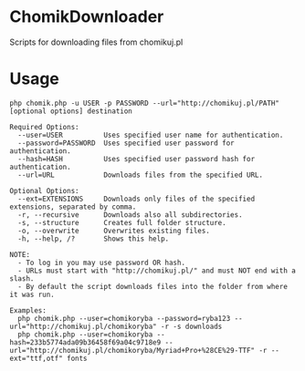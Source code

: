 ChomikDownloader
================

Scripts for downloading files from chomikuj.pl

Usage
=====

    php chomik.php -u USER -p PASSWORD --url="http://chomikuj.pl/PATH" [optional options] destination

    Required Options:
      --user=USER          Uses specified user name for authentication.
      --password=PASSWORD  Uses specified user password for authentication.
      --hash=HASH          Uses specified user password hash for authentication.
      --url=URL            Downloads files from the specified URL.

    Optional Options:
      --ext=EXTENSIONS     Downloads only files of the specified extensions, separated by comma.
      -r, --recursive      Downloads also all subdirectories.
      -s, --structure      Creates full folder structure.
      -o, --overwrite      Overwrites existing files.
      -h, --help, /?       Shows this help.

    NOTE:
      - To log in you may use password OR hash.
      - URLs must start with "http://chomikuj.pl/" and must NOT end with a slash.
      - By default the script downloads files into the folder from where it was run.

    Examples:
      php chomik.php --user=chomikoryba --password=ryba123 --url="http://chomikuj.pl/chomikoryba" -r -s downloads
      php chomik.php --user=chomikoryba --hash=233b5774ada09b36458f69a04c9718e9 --url="http://chomikuj.pl/chomikoryba/Myriad+Pro+%28CE%29-TTF" -r --ext="ttf,otf" fonts
